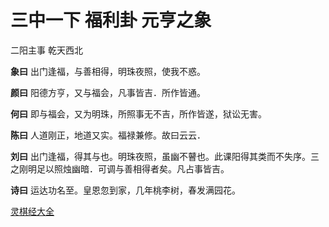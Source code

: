 # 三中一下 福利卦 元亨之象

二阳主事 乾天西北

**象曰** 出门逢福，与善相得，明珠夜照，使我不惑。

**颜曰** 阳德方亨，又与福会，凡事皆吉．所作皆通。

**何曰** 即与福会，又为明珠，所照事无不吉，所作皆遂，狱讼无害。

**陈曰** 人道刚正，地道又实。福禄兼修。故曰云云．

**刘曰** 出门逢福，得其与也。明珠夜照，虽幽不瞽也。此课阳得其类而不失序。三之刚明足以照烛幽暗．可调与善相得者矣。凡占事皆吉。

**诗曰** 运达功名至。皇恩忽到家，几年桃李树，春发满园花。

[灵棋经大全](README.md)
